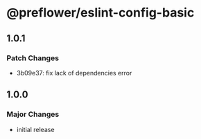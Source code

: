 # @preflower/eslint-config-basic

## 1.0.1

### Patch Changes

- 3b09e37: fix lack of dependencies error

## 1.0.0

### Major Changes

- initial release
